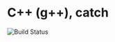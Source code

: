 # C++ (g++), catch

![Build Status](https://travis-ci.org/cyber-dojo-languages/gplusplus-catch.svg?branch=master)
